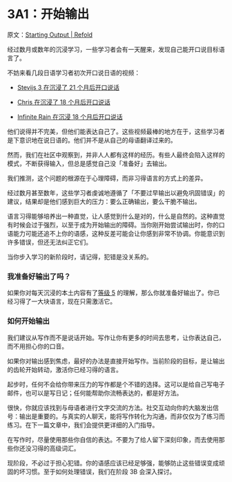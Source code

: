 # 3A1：开始输出

原文：[Starting Output | Refold](https://refold.la/roadmap/stage-3/a/starting-output)

经过数月或数年的沉浸学习，一些学习者会有一天醒来，发现自己能开口说目标语言了。

不妨来看几段日语学习者初次开口说日语的视频：

- [Stevijs 3 在沉浸了 21 个月后开口说话](https://www.youtube.com/watch?v=W-o_zNIuWG8)

- [Chris 在沉浸了 18 个月后开口说话](https://www.youtube.com/watch?v=Svs8Pu_zdAs)

- [Infinite Rain 在沉浸 18 个月后开口说话](https://www.youtube.com/watch?v=ybLU7pNO4bc)

他们说得并不完美，但他们能表达自己了。这些视频最棒的地方在于，这些学习者是下意识地在说日语的。他们并不是从自己的母语翻译过来的。

然而，我们在社区中观察到，并非人人都有这样的经历。有些人最终会陷入这样的模式，不断获得输入，但总是感觉自己没「准备好」去输出。

我们推测，这个问题的根源在于心理障碍，而非习得语言的方式上的差异。

经过数月甚至数年，这些学习者虔诚地遵循了「不要过早输出以避免巩固错误」的建议，结果却是他们感到巨大的压力：要么正确输出，要么干脆不输出。

语言习得能够培养出一种直觉，让人感觉到什么是对的，什么是自然的。这种直觉有时候会过于强烈，以至于成为开始输出的障碍。当你刚开始尝试输出时，你的口语能力可能还追不上你的语感，这种反差可能会让你感到非常不协调。你能意识到许多错误，但还无法纠正它们。

当你步入学习的新阶段时，请记得，犯错是没关系的。

### 我准备好输出了吗？

如果你对每天沉浸的本土内容有了[等级 5](https://refold.la/roadmap/stage-2/a/levels-of-comprehension#Level-5-Comfortable) 的理解，那么你就准备好输出了。你已经习得了一大块语言，现在只需激活它。

### 如何开始输出

我们建议从写作而不是说话开始。写作让你有更多的时间去思考，让你表达自己，而不用担心你的口音。

如果你对输出感到焦虑，最好的办法是直接开始写作。当前阶段的目标，是让输出的齿轮开始转动，激活你已经习得的语言。

起步时，任何不会给你带来压力的写作都是个不错的选择。这可以是给自己写电子邮件，也可以是写日记；任何能帮助你流畅表达的，都是好方法。

很快，你就应该找到与母语者进行文字交流的方法。社交互动向你的大脑发出信号：输出是重要的。与真实的人聊天，能将写作转化为沟通，而非仅仅为了练习而练习。在下一篇文章中，我们会提供更详细的入门指导。

在写作时，尽量使用那些你自信的表达。不要为了给人留下深刻印象，而去使用那些你还没习得的高级词汇。

现阶段，不必过于担心犯错。你的语感应该已经足够强，能够防止这些错误变成顽固的坏习惯。至于如何处理错误，我们在阶段 3B 会深入探讨。